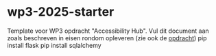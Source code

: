 # wp3-2025-starter
Template voor WP3 opdracht "Accessibility Hub". Vul dit document aan zoals beschreven in eisen rondom opleveren (zie ook de [opdracht](CASUS.md)) 
pip install flask
pip install sqlalchemy